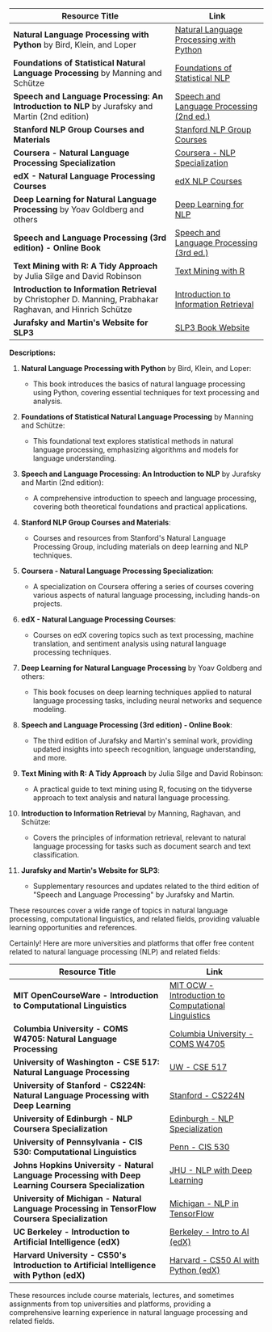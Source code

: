
| Resource Title                                                                                         | Link                                                                                     |
|--------------------------------------------------------------------------------------------------------|------------------------------------------------------------------------------------------|
| **Natural Language Processing with Python** by Bird, Klein, and Loper                                  | [Natural Language Processing with Python](https://www.nltk.org/book/)                     |
| **Foundations of Statistical Natural Language Processing** by Manning and Schütze                       | [Foundations of Statistical NLP](https://nlp.stanford.edu/fsnlp/)                        |
| **Speech and Language Processing: An Introduction to NLP** by Jurafsky and Martin (2nd edition)         | [Speech and Language Processing (2nd ed.)](https://web.stanford.edu/~jurafsky/slp2/)     |
| **Stanford NLP Group Courses and Materials**                                                           | [Stanford NLP Group Courses](https://web.stanford.edu/class/cs224n/)                      |
| **Coursera - Natural Language Processing Specialization**                                               | [Coursera - NLP Specialization](https://www.coursera.org/specializations/natural-language-processing) |
| **edX - Natural Language Processing Courses**                                                           | [edX NLP Courses](https://www.edx.org/learn/natural-language-processing)                  |
| **Deep Learning for Natural Language Processing** by Yoav Goldberg and others                            | [Deep Learning for NLP](https://www.manning.com/books/deep-learning-for-natural-language-processing) |
| **Speech and Language Processing (3rd edition) - Online Book**                                           | [Speech and Language Processing (3rd ed.)](https://web.stanford.edu/~jurafsky/slp3/)       |
| **Text Mining with R: A Tidy Approach** by Julia Silge and David Robinson                               | [Text Mining with R](https://www.tidytextmining.com/)                                      |
| **Introduction to Information Retrieval** by Christopher D. Manning, Prabhakar Raghavan, and Hinrich Schütze | [Introduction to Information Retrieval](https://nlp.stanford.edu/IR-book/information-retrieval-book.html) |
| **Jurafsky and Martin's Website for SLP3**                                                              | [SLP3 Book Website](https://web.stanford.edu/~jurafsky/slp3/)                               |

**Descriptions:**

1. **Natural Language Processing with Python** by Bird, Klein, and Loper:
   - This book introduces the basics of natural language processing using Python, covering essential techniques for text processing and analysis.

2. **Foundations of Statistical Natural Language Processing** by Manning and Schütze:
   - This foundational text explores statistical methods in natural language processing, emphasizing algorithms and models for language understanding.

3. **Speech and Language Processing: An Introduction to NLP** by Jurafsky and Martin (2nd edition):
   - A comprehensive introduction to speech and language processing, covering both theoretical foundations and practical applications.

4. **Stanford NLP Group Courses and Materials**:
   - Courses and resources from Stanford's Natural Language Processing Group, including materials on deep learning and NLP techniques.

5. **Coursera - Natural Language Processing Specialization**:
   - A specialization on Coursera offering a series of courses covering various aspects of natural language processing, including hands-on projects.

6. **edX - Natural Language Processing Courses**:
   - Courses on edX covering topics such as text processing, machine translation, and sentiment analysis using natural language processing techniques.

7. **Deep Learning for Natural Language Processing** by Yoav Goldberg and others:
   - This book focuses on deep learning techniques applied to natural language processing tasks, including neural networks and sequence modeling.

8. **Speech and Language Processing (3rd edition) - Online Book**:
   - The third edition of Jurafsky and Martin's seminal work, providing updated insights into speech recognition, language understanding, and more.

9. **Text Mining with R: A Tidy Approach** by Julia Silge and David Robinson:
   - A practical guide to text mining using R, focusing on the tidyverse approach to text analysis and natural language processing.

10. **Introduction to Information Retrieval** by Manning, Raghavan, and Schütze:
    - Covers the principles of information retrieval, relevant to natural language processing for tasks such as document search and text classification.

11. **Jurafsky and Martin's Website for SLP3**:
    - Supplementary resources and updates related to the third edition of "Speech and Language Processing" by Jurafsky and Martin.

These resources cover a wide range of topics in natural language processing, computational linguistics, and related fields, providing valuable learning opportunities and references.

Certainly! Here are more universities and platforms that offer free content related to natural language processing (NLP) and related fields:

| Resource Title                                                                                         | Link                                                                                     |
|--------------------------------------------------------------------------------------------------------|------------------------------------------------------------------------------------------|
| **MIT OpenCourseWare - Introduction to Computational Linguistics**                                       | [MIT OCW - Introduction to Computational Linguistics](https://ocw.mit.edu/courses/electrical-engineering-and-computer-science/6-863j-natural-language-and-the-computer-representation-and-processing-of-text-information-spring-2003/) |
| **Columbia University - COMS W4705: Natural Language Processing**                                        | [Columbia University - COMS W4705](http://www.cs.columbia.edu/~cs4705/)                   |
| **University of Washington - CSE 517: Natural Language Processing**                                      | [UW - CSE 517](https://courses.cs.washington.edu/courses/cse517/20sp/)                    |
| **University of Stanford - CS224N: Natural Language Processing with Deep Learning**                      | [Stanford - CS224N](https://web.stanford.edu/class/cs224n/)                                |
| **University of Edinburgh - NLP Coursera Specialization**                                                | [Edinburgh - NLP Specialization](https://www.coursera.org/specializations/natural-language-processing) |
| **University of Pennsylvania - CIS 530: Computational Linguistics**                                       | [Penn - CIS 530](https://www.cis.upenn.edu/~cis530/)                                       |
| **Johns Hopkins University - Natural Language Processing with Deep Learning Coursera Specialization**     | [JHU - NLP with Deep Learning](https://www.coursera.org/specializations/natural-language-processing) |
| **University of Michigan - Natural Language Processing in TensorFlow Coursera Specialization**           | [Michigan - NLP in TensorFlow](https://www.coursera.org/specializations/natural-language-processing-tensorflow) |
| **UC Berkeley - Introduction to Artificial Intelligence (edX)**                                           | [Berkeley - Intro to AI (edX)](https://www.edx.org/course/introduction-to-artificial-intelligence-ai) |
| **Harvard University - CS50's Introduction to Artificial Intelligence with Python (edX)**                 | [Harvard - CS50 AI with Python (edX)](https://www.edx.org/course/cs50s-introduction-to-artificial-intelligence-with-python) |

These resources include course materials, lectures, and sometimes assignments from top universities and platforms, providing a comprehensive learning experience in natural language processing and related fields.
